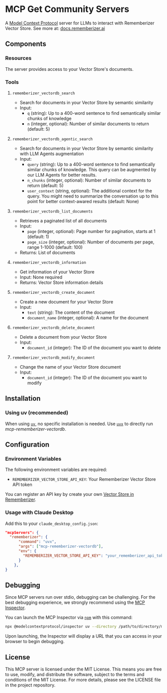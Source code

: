 # MCP Get Community Servers

A [Model Context Protocol](https://www.anthropic.com/news/model-context-protocol) server for LLMs to interact with Rememberizer Vector Store. See more at: [docs.rememberizer.ai](https://docs.rememberizer.ai/)

## Components

### Resources

The server provides access to your Vector Store's documents.

### Tools

1. `rememberizer_vectordb_search`

   - Search for documents in your Vector Store by semantic similarity
   - Input:
     - `q` (string): Up to a 400-word sentence to find semantically similar chunks of knowledge
     - `n` (integer, optional): Number of similar documents to return (default: 5)

2. `rememberizer_vectordb_agentic_search`

   - Search for documents in your Vector Store by semantic similarity with LLM Agents augmentation
   - Input:
     - `query` (string): Up to a 400-word sentence to find semantically similar chunks of knowledge. This query can be augmented by our LLM Agents for better results.
     - `n_chunks` (integer, optional): Number of similar documents to return (default: 5)
     - `user_context` (string, optional): The additional context for the query. You might need to summarize the conversation up to this point for better context-awared results (default: None)

3. `rememberizer_vectordb_list_documents`

   - Retrieves a paginated list of all documents
   - Input:
     - `page` (integer, optional): Page number for pagination, starts at 1 (default: 1)
     - `page_size` (integer, optional): Number of documents per page, range 1-1000 (default: 100)
   - Returns: List of documents

4. `rememberizer_vectordb_information`

   - Get information of your Vector Store
   - Input: None required
   - Returns: Vector Store information details

5. `rememberizer_vectordb_create_document`

   - Create a new document for your Vector Store
   - Input:
     - `text` (string): The content of the document
     - `document_name` (integer, optional): A name for the document

6. `rememberizer_vectordb_delete_document`

   - Delete a document from your Vector Store
   - Input:
     - `document_id` (integer): The ID of the document you want to delete

7. `rememberizer_vectordb_modify_document`

   - Change the name of your Vector Store document
   - Input:
     - `document_id` (integer): The ID of the document you want to modify


## Installation

### Using uv (recommended)

When using [`uv`](https://docs.astral.sh/uv/), no specific installation is needed. Use [`uvx`](https://docs.astral.sh/uv/guides/tools/) to directly run _mcp-rememberizer-vectordb_.

## Configuration

### Environment Variables

The following environment variables are required:

- `REMEMBERIZER_VECTOR_STORE_API_KEY`: Your Rememberizer Vector Store API token

You can register an API key by create your own [Vector Store in Rememberizer](https://docs.rememberizer.ai/developer/vector-stores).

### Usage with Claude Desktop

Add this to your `claude_desktop_config.json`:

```json
"mcpServers": {
  "rememberizer": {
      "command": "uvx",
      "args": ["mcp-rememberizer-vectordb"],
      "env": {
        "REMEMBERIZER_VECTOR_STORE_API_KEY": "your_rememberizer_api_token"
      }
    },
}
```

## Debugging

Since MCP servers run over stdio, debugging can be challenging. For the best debugging
experience, we strongly recommend using the [MCP Inspector](https://github.com/modelcontextprotocol/inspector).

You can launch the MCP Inspector via [`npm`](https://docs.npmjs.com/downloading-and-installing-node-js-and-npm) with this command:

```bash
npx @modelcontextprotocol/inspector uv --directory /path/to/directory/mcp-rememberizer-vectordb/src/mcp_rememberizer_vectordb run mcp-rememberizer-vectordb
```

Upon launching, the Inspector will display a URL that you can access in your browser to begin debugging.

## License

This MCP server is licensed under the MIT License. This means you are free to use, modify, and distribute the software, subject to the terms and conditions of the MIT License. For more details, please see the LICENSE file in the project repository.
